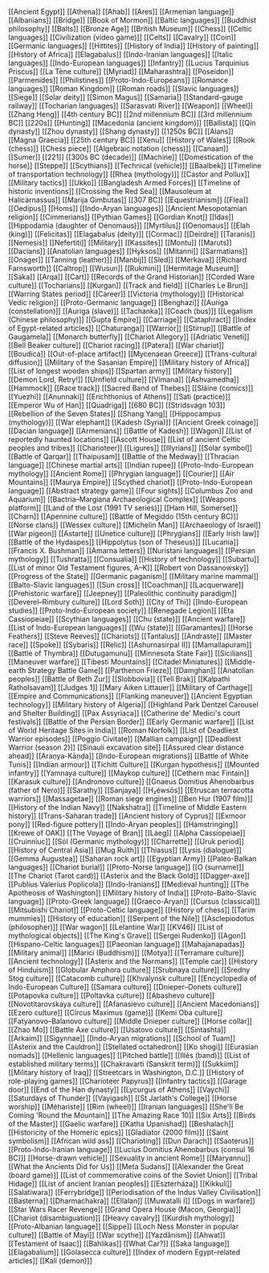 [[Ancient Egypt]]
[[Athena]]
[[Ahab]]
[[Ares]]
[[Armenian language]]
[[Albanians]]
[[Bridge]]
[[Book of Mormon]]
[[Baltic languages]]
[[Buddhist philosophy]]
[[Balts]]
[[Bronze Age]]
[[British Museum]]
[[Chess]]
[[Celtic languages]]
[[Civilization (video game)]]
[[Celts]]
[[Cavalry]]
[[Coin]]
[[Germanic languages]]
[[Hittites]]
[[History of India]]
[[History of painting]]
[[History of Africa]]
[[Elagabalus]]
[[Indo-Iranian languages]]
[[Italic languages]]
[[Indo-European languages]]
[[Infantry]]
[[Lucius Tarquinius Priscus]]
[[La Tène culture]]
[[Myriad]]
[[Maharashtra]]
[[Poseidon]]
[[Parmenides]]
[[Philistines]]
[[Proto-Indo-Europeans]]
[[Romance languages]]
[[Roman Kingdom]]
[[Roman roads]]
[[Slavic languages]]
[[Siege]]
[[Solar deity]]
[[Simon Magus]]
[[Samaria]]
[[Standard-gauge railway]]
[[Tocharian languages]]
[[Sarasvati River]]
[[Weapon]]
[[Wheel]]
[[Zhang Heng]]
[[4th century BC]]
[[2nd millennium BC]]
[[3rd millennium BC]]
[[220s]]
[[Hunting]]
[[Macedonia (ancient kingdom)]]
[[Ballista]]
[[Qin dynasty]]
[[Zhou dynasty]]
[[Shang dynasty]]
[[1250s BC]]
[[Alans]]
[[Magna Graecia]]
[[25th century BC]]
[[Xenu]]
[[History of Wales]]
[[Rook (chess)]]
[[Chess piece]]
[[Algebraic notation (chess)]]
[[Canaan]]
[[Sumer]]
[[221]]
[[300s BC (decade)]]
[[Machine]]
[[Domestication of the horse]]
[[Steppe]]
[[Scythians]]
[[Technical (vehicle)]]
[[Baalbek]]
[[Timeline of transportation technology]]
[[Rhea (mythology)]]
[[Castor and Pollux]]
[[Military tactics]]
[[Ukko]]
[[Bangladesh Armed Forces]]
[[Timeline of historic inventions]]
[[Crossing the Red Sea]]
[[Mausoleum at Halicarnassus]]
[[Marija Gimbutas]]
[[307 BC]]
[[Equestrianism]]
[[Flea]]
[[Oedipus]]
[[Homs]]
[[Indo-Aryan languages]]
[[Ancient Mesopotamian religion]]
[[Cimmerians]]
[[Pythian Games]]
[[Gordian Knot]]
[[Idas]]
[[Hippodamia (daughter of Oenomaus)]]
[[Myrtilus]]
[[Oenomaus]]
[[Elah (king)]]
[[Felicitas]]
[[Elagabalus (deity)]]
[[Cormac]]
[[Deirdre]]
[[Taranis]]
[[Nemesis]]
[[Nefertiti]]
[[Military]]
[[Kassites]]
[[Montu]]
[[Maruts]]
[[Dacians]]
[[Anatolian languages]]
[[Hyksos]]
[[Mitanni]]
[[Sarmatians]]
[[Onager]]
[[Tanning (leather)]]
[[Manbij]]
[[Sled]]
[[Merkava]]
[[Richard Farnsworth]]
[[Caltrop]]
[[Wusun]]
[[Rukmini]]
[[Hermitage Museum]]
[[Saka]]
[[Arqa]]
[[Cart]]
[[Records of the Grand Historian]]
[[Corded Ware culture]]
[[Tocharians]]
[[Kurgan]]
[[Track and field]]
[[Charles Le Brun]]
[[Warring States period]]
[[Career]]
[[Victoria (mythology)]]
[[Historical Vedic religion]]
[[Proto-Germanic language]]
[[Benghazi]]
[[Auriga (constellation)]]
[[Auriga (slave)]]
[[Tachanka]]
[[Coach (bus)]]
[[Legalism (Chinese philosophy)]]
[[Gupta Empire]]
[[Carriage]]
[[Cataphract]]
[[Index of Egypt-related articles]]
[[Chaturanga]]
[[Warrior]]
[[Stirrup]]
[[Battle of Gaugamela]]
[[Monarch butterfly]]
[[Chariot Allegory]]
[[Adriatic Veneti]]
[[Bell Beaker culture]]
[[Chariot racing]]
[[Patera]]
[[War chariot]]
[[Boudica]]
[[Out-of-place artifact]]
[[Mycenaean Greece]]
[[Trans-cultural diffusion]]
[[Military of the Sasanian Empire]]
[[Military history of Africa]]
[[List of longest wooden ships]]
[[Spartan army]]
[[Military history]]
[[Demon Lord, Retry!]]
[[Urnfield culture]]
[[Vimana]]
[[Ashvamedha]]
[[Hammock]]
[[Race track]]
[[Sacred Band of Thebes]]
[[Sláine (comics)]]
[[Yuezhi]]
[[Anunnaki]]
[[Erichthonius of Athens]]
[[Sati (practice)]]
[[Emperor Wu of Han]]
[[Quadriga]]
[[680 BC]]
[[Stridsvagn 103]]
[[Rebellion of the Seven States]]
[[Shang Yang]]
[[Hippocampus (mythology)]]
[[War elephant]]
[[Kadesh (Syria)]]
[[Ancient Greek coinage]]
[[Dacian language]]
[[Armenians]]
[[Battle of Kadesh]]
[[Wagon]]
[[List of reportedly haunted locations]]
[[Ascott House]]
[[List of ancient Celtic peoples and tribes]]
[[Charioteer]]
[[Ligures]]
[[Illyrians]]
[[Solar symbol]]
[[Battle of Qarqar]]
[[Thaipusam]]
[[Battle of the Medway]]
[[Thracian language]]
[[Chinese martial arts]]
[[Indian rupee]]
[[Proto-Indo-European mythology]]
[[Ancient Rome]]
[[Phrygian language]]
[[Courier]]
[[Aïr Mountains]]
[[Maurya Empire]]
[[Scythed chariot]]
[[Proto-Indo-European language]]
[[Abstract strategy game]]
[[Four sights]]
[[Columbus Zoo and Aquarium]]
[[Bactria–Margiana Archaeological Complex]]
[[Weapons platform]]
[[Land of the Lost (1991 TV series)]]
[[Ham Hill, Somerset]]
[[Charn]]
[[Apennine culture]]
[[Battle of Megiddo (15th century BC)]]
[[Norse clans]]
[[Wessex culture]]
[[Michelin Man]]
[[Archaeology of Israel]]
[[War pigeon]]
[[Astarte]]
[[Unetice culture]]
[[Phrygians]]
[[Early Irish law]]
[[Battle of the Hydaspes]]
[[Hippolytus (son of Theseus)]]
[[Lucania]]
[[Francis X. Bushman]]
[[Amarna letters]]
[[Nuristani languages]]
[[Persian mythology]]
[[Tushratta]]
[[Consualia]]
[[History of technology]]
[[Subartu]]
[[List of minor Old Testament figures, A–K]]
[[Robert von Dassanowsky]]
[[Progress of the State]]
[[Germanic paganism]]
[[Military marine mammal]]
[[Balto-Slavic languages]]
[[Sun cross]]
[[Coachman]]
[[Lacquerware]]
[[Prehistoric warfare]]
[[Jeepney]]
[[Paleolithic continuity paradigm]]
[[Deverel–Rimbury culture]]
[[Lord Soth]]
[[City of Thi]]
[[Indo-European studies]]
[[Proto-Indo-European society]]
[[Renegade Legion]]
[[Eta Cassiopeiae]]
[[Scythian languages]]
[[Chu (state)]]
[[Ancient warfare]]
[[List of Indo-European languages]]
[[Wu (state)]]
[[Garamantes]]
[[Horse Feathers]]
[[Steve Reeves]]
[[Chariots]]
[[Tantalus]]
[[Andraste]]
[[Master race]]
[[Spoke]]
[[Sybaris]]
[[Relic]]
[[Ashurnasirpal II]]
[[Mamallapuram]]
[[Battle of Thymbra]]
[[Dutugamunu]]
[[Minnesota State Fair]]
[[Sicilians]]
[[Maneuver warfare]]
[[Tibesti Mountains]]
[[Citadel Miniatures]]
[[Middle-earth Strategy Battle Game]]
[[Parthenon Frieze]]
[[Damghan]]
[[Anatolian peoples]]
[[Battle of Beth Zur]]
[[Slobbovia]]
[[Tell Brak]]
[[Kalpathi Ratholsavam]]
[[Judges 1]]
[[Mary Aiken Littauer]]
[[Military of Carthage]]
[[Empire and Communications]]
[[Flanking maneuver]]
[[Ancient Egyptian technology]]
[[Military history of Algeria]]
[[Highland Park Dentzel Carousel and Shelter Building]]
[[Pax Assyriaca]]
[[Catherine de' Medici's court festivals]]
[[Battle of the Persian Border]]
[[Early Germanic warfare]]
[[List of World Heritage Sites in India]]
[[Roman Norfolk]]
[[List of Deadliest Warrior episodes]]
[[Poggio Civitate]]
[[Mallian campaign]]
[[Deadliest Warrior (season 2)]]
[[Sinauli excavation site]]
[[Assured clear distance ahead]]
[[Araṇya-Kāṇḍa]]
[[Indo-European migrations]]
[[Battle of White Tunis]]
[[Indian armour]]
[[Tichitt Culture]]
[[Kurgan hypothesis]]
[[Mounted infantry]]
[[Yamnaya culture]]
[[Maykop culture]]
[[Cethern mac Fintain]]
[[Karasuk culture]]
[[Andronovo culture]]
[[Gnaeus Domitius Ahenobarbus (father of Nero)]]
[[Sarathy]]
[[Sanjaya]]
[[H₂éwsōs]]
[[Etruscan terracotta warriors]]
[[Massagetae]]
[[Roman siege engines]]
[[Ben Hur (1907 film)]]
[[History of the Indian Navy]]
[[Nakshatra]]
[[Timeline of Middle Eastern history]]
[[Trans-Saharan trade]]
[[Ancient history of Cyprus]]
[[Exmoor pony]]
[[Red-figure pottery]]
[[Indo-Aryan peoples]]
[[Hamstringing]]
[[Krewe of OAK]]
[[The Voyage of Bran]]
[[Láeg]]
[[Alpha Cassiopeiae]]
[[Cruinniuc]]
[[Sól (Germanic mythology)]]
[[Charrette]]
[[Uruk period]]
[[History of Central Asia]]
[[Mug Ruith]]
[[Thiasus]]
[[Lysis (dialogue)]]
[[Gemma Augustea]]
[[Saharan rock art]]
[[Egyptian Army]]
[[Paleo-Balkan languages]]
[[Chariot burial]]
[[Proto-Norse language]]
[[O (surname)]]
[[The Chariot (Tarot card)]]
[[Asterix and the Black Gold]]
[[Dagger-axe]]
[[Publius Valerius Poplicola]]
[[Indo-Iranians]]
[[Medieval hunting]]
[[The Apotheosis of Washington]]
[[Military history of India]]
[[Proto-Balto-Slavic language]]
[[Proto-Greek language]]
[[Graeco-Aryan]]
[[Cursus (classical)]]
[[Mitsubishi Chariot]]
[[Proto-Celtic language]]
[[History of chess]]
[[Tarim mummies]]
[[History of education]]
[[Serpent of the Nile]]
[[Asclepiodotus (philosopher)]]
[[War wagon]]
[[Lelantine War]]
[[KV46]]
[[List of mythological objects]]
[[The King's Grave]]
[[Sergei Rudenko]]
[[Agon]]
[[Hispano-Celtic languages]]
[[Paeonian language]]
[[Mahajanapadas]]
[[Military animal]]
[[Marici (Buddhism)]]
[[Motya]]
[[Terramare culture]]
[[Ancient technology]]
[[Asterix and the Normans]]
[[Temple car]]
[[History of Hinduism]]
[[Globular Amphora culture]]
[[Srubnaya culture]]
[[Sredny Stog culture]]
[[Catacomb culture]]
[[Khvalynsk culture]]
[[Encyclopedia of Indo-European Culture]]
[[Samara culture]]
[[Dnieper–Donets culture]]
[[Potapovka culture]]
[[Poltavka culture]]
[[Abashevo culture]]
[[Novotitarovskaya culture]]
[[Afanasievo culture]]
[[Ancient Macedonians]]
[[Ezero culture]]
[[Circus Maximus (game)]]
[[Kemi Oba culture]]
[[Fatyanovo–Balanovo culture]]
[[Middle Dnieper culture]]
[[Horse collar]]
[[Zhao Mo]]
[[Battle Axe culture]]
[[Usatovo culture]]
[[Sintashta]]
[[Arkaim]]
[[Sigynnae]]
[[Indo-Aryan migrations]]
[[School of Tuam]]
[[Asterix and the Cauldron]]
[[Stellated octahedron]]
[[Ko shogi]]
[[Eurasian nomads]]
[[Hellenic languages]]
[[Pitched battle]]
[[Illés (band)]]
[[List of established military terms]]
[[Chakravarti (Sanskrit term)]]
[[Sukkiim]]
[[Military history of Iraq]]
[[Streetcars in Washington, D.C.]]
[[History of role-playing games]]
[[Charioteer Papyrus]]
[[Infantry tactics]]
[[Garage door]]
[[End of the Han dynasty]]
[[Lycurgus of Athens]]
[[Vaychi]]
[[Saturdays of Thunder]]
[[Vayigash]]
[[St Jarlath's College]]
[[Horse worship]]
[[Méhariste]]
[[Rim (wheel)]]
[[Iranian languages]]
[[She'll Be Coming 'Round the Mountain]]
[[The Amazing Race 10]]
[[Six Arts]]
[[Birds of the Master]]
[[Gaelic warfare]]
[[Katha Upanishad]]
[[Beshalach]]
[[Historicity of the Homeric epics]]
[[Gladiator (2000 film)]]
[[Saint symbolism]]
[[African wild ass]]
[[Charioting]]
[[Dun Darach]]
[[Saoterus]]
[[Proto-Indo-Iranian language]]
[[Lucius Domitius Ahenobarbus (consul 16 BC)]]
[[Horse-drawn vehicle]]
[[Sexuality in ancient Rome]]
[[Maryannu]]
[[What the Ancients Did for Us]]
[[Meta Sudans]]
[[Alexander the Great (board game)]]
[[List of commemorative coins of the Soviet Union]]
[[Tribal Hidage]]
[[List of ancient Iranian peoples]]
[[Eszterháza]]
[[Kikkuli]]
[[Salatiwara]]
[[Ferrybridge]]
[[Periodisation of the Indus Valley Civilisation]]
[[Basterna]]
[[Dharmachakra]]
[[Ellalan]]
[[Muwatalli I]]
[[Dogs in warfare]]
[[Star Wars Racer Revenge]]
[[Grand Opera House (Macon, Georgia)]]
[[Chariot (disambiguation)]]
[[Heavy cavalry]]
[[Kurdish mythology]]
[[Proto-Albanian language]]
[[Sippe]]
[[Loch Ness Monster in popular culture]]
[[Battle of Mayi]]
[[War scythe]]
[[Yazdânism]]
[[Ahwat]]
[[Testament of Isaac]]
[[Bahlikas]]
[[What Car?]]
[[Saka language]]
[[Elagabalium]]
[[Golasecca culture]]
[[Index of modern Egypt–related articles]]
[[Kali (demon)]]
